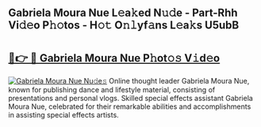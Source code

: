 ## Gabriela Moura Nue L𝚎a𝚔ed N𝚞𝚍e - Part-Rhh Vi𝚍𝚎o P𝚑𝚘tos - H𝚘𝚝 O𝚗𝚕yf𝚊ns L𝚎a𝚔s U5ubB

# <h2><a href="http://kf5lt3l.oniu.top/?m=Gabriela+Moura+Nue">🔗👉 🔴 Gabriela Moura Nue P𝚑ot𝚘𝚜 V𝚒d𝚎o</a></h2>

[![Gabriela Moura Nue Nu𝚍e𝚜](https://i.imgur.com/0qMVB7G.gif)](http://kf5lt3l.oniu.top/?m=Gabriela+Moura+Nue)
Online thought leader Gabriela Moura Nue, known for publishing dance and lifestyle material, consisting of presentations and personal vlogs. Skilled special effects assistant Gabriela Moura Nue, celebrated for their remarkable abilities and accomplishments in assisting special effects artists.  
